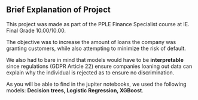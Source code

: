 ## Brief Explanation of Project 

This project was made as part of the PPLE Finance Specialist course at IE. Final Grade 10.00/10.00. 

The objective was to increase the amount of loans the company was granting customers, while also attempting to minimize the risk of default. 

We also had to bare in mind that models would have to be **interpretable** since regulations (GDPR Article 22) ensure companies loaning out data can explain why the individual is rejected as to ensure no discrimination. 

As you will be able to find in the jupiter notebooks, we used the following models: **Decision trees, Logistic Regression, XGBoost**. 


